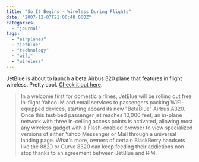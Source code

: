 ```yaml
---
title: "So It Begins - Wireless During Flights"
date: "2007-12-07T21:06:48.000Z"
categories: 
  - "journal"
tags: 
  - "airplanes"
  - "jetblue"
  - "technology"
  - "wifi"
  - "wireless"
---
```


JetBlue is about to launch a beta Airbus 320 plane that features in flight wireless. Pretty cool. [Check it out here](http://www.engadget.com/2007/12/06/jetblue-introduces-free-in-flight-email-im/).

> In a welcome first for domestic airlines, JetBlue will be rolling out free in-flight Yahoo IM and email services to passengers packing WiFi-equipped devices, starting aboard its new "BetaBlue" Airbus A320. Once this test-bed passenger jet reaches 10,000 feet, an in-plane network with three in-ceiling access points is activated, allowing most any wireless gadget with a Flash-enabled browser to view specialized versions of either Yahoo Messenger or Mail through a universal landing page. What's more, owners of certain BlackBerry handsets like the 8820 or Curve 8320 can keep feeding their addictions non-stop thanks to an agreement between JetBlue and RIM.
